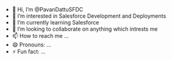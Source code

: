 - 👋 Hi, I’m @PavanDattuSFDC
- 👀 I’m interested in Salesforce Development and Deployments
- 🌱 I’m currently learning Salesforce 
- 💞️ I’m looking to collaborate on anything which intrests me
- 📫 How to reach me ...
- 😄 Pronouns: ...
- ⚡ Fun fact: ...

<!---
PavanDattuSFDC/PavanDattuSFDC is a ✨ special ✨ repository because its `README.md` (this file) appears on your GitHub profile.
You can click the Preview link to take a look at your changes.
--->

